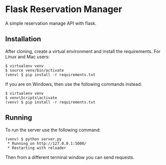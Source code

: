 Flask Reservation Manager
=========

A simple reservation manage API with flask.

Installation
------------

After cloning, create a virtual environment and install the requirements. For Linux and Mac users:

    $ virtualenv venv
    $ source venv/bin/activate
    (venv) $ pip install -r requirements.txt

If you are on Windows, then use the following commands instead:

    $ virtualenv venv
    $ venv\Scripts\activate
    (venv) $ pip install -r requirements.txt

Running
-------

To run the server use the following command:

    (venv) $ python server.py
     * Running on http://127.0.0.1:5000/
     * Restarting with reloader

Then from a different terminal window you can send requests.

